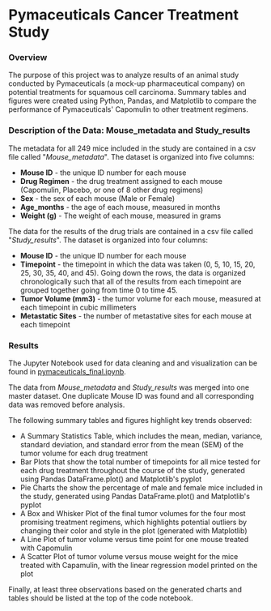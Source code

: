 # Pymaceuticals Cancer Treatment Study

### Overview
The purpose of this project was to analyze results of an animal study conducted by Pymaceuticals (a mock-up pharmaceutical company) on potential treatments for squamous cell carcinoma. Summary tables and figures were created using Python, Pandas, and Matplotlib to compare the performance of Pymaceuticals' Capomulin to other treatment regimens. 

### Description of the Data: Mouse_metadata and Study_results
The metadata for all 249 mice included in the study are contained in a csv file called "_Mouse_metadata_". The dataset is organized into five columns: 
- **Mouse ID** - the unique ID number for each mouse 
- **Drug Regimen** - the drug treatment assigned to each mouse (Capomulin, Placebo, or one of 8 other drug regimens)
- **Sex** - the sex of each mouse (Male or Female)
- **Age_months** - the age of each mouse, measured in months
- **Weight (g)** - The weight of each mouse, measured in grams 

The data for the results of the drug trials are contained in a csv file called "_Study_results_". The dataset is organized into four columns:
- **Mouse ID** - the unique ID number for each mouse 
- **Timepoint** - the timepoint in which the data was taken (0, 5, 10, 15, 20, 25, 30, 35, 40, and 45). Going down the rows, the data is organized chronologically such that all of the results from each timepoint are grouped together going from time 0 to time 45. 
- **Tumor Volume (mm3)** - the tumor volume for each mouse, measured at each timepoint in cubic millimeters 
- **Metastatic Sites** - the number of metastative sites for each mouse at each timepoint

### Results 
The Jupyter Notebook used for data cleaning and and visualization can be found in [pymaceuticals_final.ipynb](/Pymaceuticals/Analysis/pymaceuticals_final.ipynb).

The data from _Mouse_metadata_ and _Study_results_ was merged into one master dataset. One duplicate Mouse ID was found and all corresponding data was removed before analysis. 

The following summary tables and figures highlight key trends observed:

- A Summary Statistics Table, which includes the mean, median, variance, standard deviation, and standard error from the mean (SEM) of the tumor volume for each drug treatment 
- Bar Plots that show the total number of timepoints for all mice tested for each drug treatment throughout the course of the study, generated using Pandas DataFrame.plot() and Matplotlib's pyplot
- Pie Charts the show the percentage of male and female mice included in the study, generated using Pandas DataFrame.plot() and Matplotlib's pyplot
- A Box and Whisker Plot of the final tumor volumes for the four most promising treatment regimens, which highlights potential outliers by changing their color and style in the plot (generated with Matplotlib)
- A Line Plot of tumor volume versus time point for one mouse treated with Capomulin
- A Scatter Plot of tumor volume versus mouse weight for the mice treated with Capamulin, with the linear regression model printed on the plot

Finally, at least three observations based on the generated charts and tables should be listed at the top of the code notebook. 
